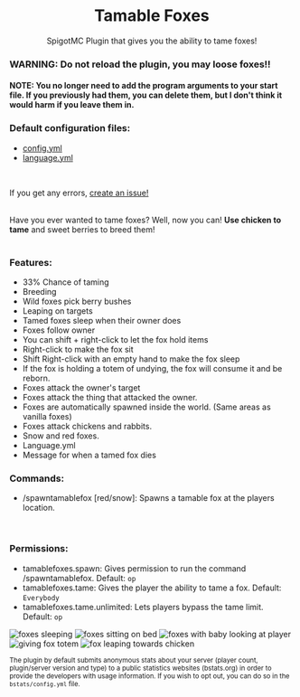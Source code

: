 <h1 align="center">Tamable Foxes</h1>
<p align="center">
SpigotMC Plugin that gives you the ability to tame foxes!
</p>

### WARNING: Do not reload the plugin, you may loose foxes!!
#### NOTE: You no longer need to add the program arguments to your start file. If you previously had them, you can delete them, but I don't think it would harm if you leave them in.

### Default configuration files:
* <a href="https://github.com/SeanOMik/TamableFoxes/blob/master/Plugin/src/main/resources/config.yml">config.yml</a>
* <a href="https://github.com/SeanOMik/TamableFoxes/blob/master/Plugin/src/main/resources/language.yml">language.yml</a>
<br>

If you get any errors, <a href="https://github.com/SeanOMik/TamableFoxes/issues/new">create an issue!</a><br><br>

Have you ever wanted to tame foxes? Well, now you can! <b>Use chicken to tame</b> and sweet berries to breed them!<br><br>

### Features:
* 33% Chance of taming
* Breeding
* Wild foxes pick berry bushes
* Leaping on targets
* Tamed foxes sleep when their owner does
* Foxes follow owner
* You can shift + right-click to let the fox hold items
* Right-click to make the fox sit
* Shift Right-click with an empty hand to make the fox sleep
* If the fox is holding a totem of undying, the fox will consume it and be reborn.
* Foxes attack the owner's target
* Foxes attack the thing that attacked the owner.
* Foxes are automatically spawned inside the world. (Same areas as vanilla foxes)
* Foxes attack chickens and rabbits.
* Snow and red foxes.
* Language.yml
* Message for when a tamed fox dies

### Commands:
* /spawntamablefox [red/snow]: Spawns a tamable fox at the players location.
<br>

### Permissions:
* tamablefoxes.spawn: Gives permission to run the command /spawntamablefox. Default: `op`
* tamablefoxes.tame: Gives the player the ability to tame a fox. Default: `Everybody`
* tamablefoxes.tame.unlimited: Lets players bypass the tame limit. Default: `op`

![foxes sleeping](https://www.spigotmc.org/attachments/2019-07-18_23-19-12-png.441396/)
![foxes sitting on bed](https://www.spigotmc.org/attachments/2019-07-18_23-20-49-png.441398/)
![foxes with baby looking at player](https://www.spigotmc.org/attachments/2019-07-18_23-24-24-png.441399/)
![giving fox totem](https://proxy.spigotmc.org/3c5f51d25b3fbb2e6bdacaa995c4e87538c13c62?url=https%3A%2F%2Fi.gyazo.com%2F34f94804beb17ffa68b73874c8c8d1d5.gif)
![fox leaping towards chicken](https://proxy.spigotmc.org/4527d9b156ae8ad83f4b67a1407c67376eabcc52?url=https%3A%2F%2Fi.gyazo.com%2F367b397a86f31b0ba27fba228c295347.gif)


<small>The plugin by default submits anonymous stats about your server (player count, plugin/server version and type) to a public statistics websites (bstats.org) in order to provide the developers with usage information. If you wish to opt out, you can do so in the `bstats/config.yml` file.